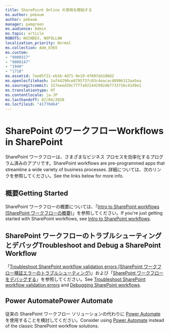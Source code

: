 ```yaml
---
title: SharePoint Online の使用を開始する
ms.author: pebaum
author: pebaum
manager: pamgreen
ms.audience: Admin
ms.topic: article
ROBOTS: NOINDEX, NOFOLLOW
localization_priority: Normal
ms.collection: Adm_O365
ms.custom:
- "9000317"
- "9000147"
- "1940"
- "1718"
ms.assetid: 7ae05f21-eb16-4d71-9e19-4f097eb100d2
ms.openlocfilehash: 1af44290ce0795737c03c4eacac48906313aa5ea
ms.sourcegitcommit: 317eeed39c7777a922442992d67733726c41d9e1
ms.translationtype: HT
ms.contentlocale: ja-JP
ms.lasthandoff: 02/04/2020
ms.locfileid: "41770464"
---
```

# <a name="workflows-in-sharepoint"></a><span data-ttu-id="75bd5-102">SharePoint のワークフロー</span><span class="sxs-lookup"><span data-stu-id="75bd5-102">Workflows in SharePoint</span></span>

<span data-ttu-id="75bd5-103">SharePoint ワークフローは、さまざまなビジネス プロセスを効率化するプログラム済みのアプリです。</span><span class="sxs-lookup"><span data-stu-id="75bd5-103">SharePoint workflows are pre-programmed apps that streamline a wide variety of business processes.</span></span> <span data-ttu-id="75bd5-104">詳細については、次のリンクを参照してください。</span><span class="sxs-lookup"><span data-stu-id="75bd5-104">See the links below for more info.</span></span>

## <a name="getting-started"></a><span data-ttu-id="75bd5-105">概要</span><span class="sxs-lookup"><span data-stu-id="75bd5-105">Getting Started</span></span>

<span data-ttu-id="75bd5-106">SharePoint ワークフローの概要については、「[Intro to SharePoint workflows (SharePoint ワークフローの概要)](https://support.office.com/article/introduction-to-sharepoint-workflow-07982276-54e8-4e17-8699-5056eff4d9e3)」を参照してください。</span><span class="sxs-lookup"><span data-stu-id="75bd5-106">If you're just getting started with SharePoint workflows, see [Intro to SharePoint workflows](https://support.office.com/article/introduction-to-sharepoint-workflow-07982276-54e8-4e17-8699-5056eff4d9e3).</span></span>

## <a name="troubleshoot-and-debug-a-sharepoint-workflow"></a><span data-ttu-id="75bd5-107">SharePoint ワークフローのトラブルシューティングとデバッグ</span><span class="sxs-lookup"><span data-stu-id="75bd5-107">Troubleshoot and Debug a SharePoint Workflow</span></span>

<span data-ttu-id="75bd5-108">「[Troubleshoot SharePoint workflow validation errors (SharePoint ワークフロー検証エラーのトラブルシューティング)](https://docs.microsoft.com/sharepoint/dev/general-development/troubleshooting-sharepoint-server-workflow-validation-errors-in-visio)」および「[SharePoint ワークフローをデバッグする](https://docs.microsoft.com/sharepoint/dev/general-development/debugging-sharepoint-server-workflows)」を参照してください。</span><span class="sxs-lookup"><span data-stu-id="75bd5-108">See [Troubleshoot SharePoint workflow validation errors](https://docs.microsoft.com/sharepoint/dev/general-development/troubleshooting-sharepoint-server-workflow-validation-errors-in-visio) and [Debugging SharePoint workflows](https://docs.microsoft.com/sharepoint/dev/general-development/debugging-sharepoint-server-workflows).</span></span>

## <a name="power-automate"></a><span data-ttu-id="75bd5-109">Power Automate</span><span class="sxs-lookup"><span data-stu-id="75bd5-109">Power Automate</span></span>

<span data-ttu-id="75bd5-110">従来の SharePoint ワークフロー ソリューションの代わりに [Power Automate](https://docs.microsoft.com/power-automate/modern-approvals) を使用することを検討してください。</span><span class="sxs-lookup"><span data-stu-id="75bd5-110">Consider using [Power Automate](https://docs.microsoft.com/power-automate/modern-approvals) instead of the classic SharePoint workflow solutions.</span></span>
